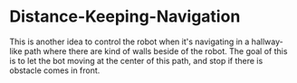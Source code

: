 # Distance-Keeping-Navigation

This is another idea to control the robot when it's navigating in a hallway-like path where there are kind of walls beside of the robot. The goal of this is to let the bot moving at the center of this path, and stop if there is obstacle comes in front.

